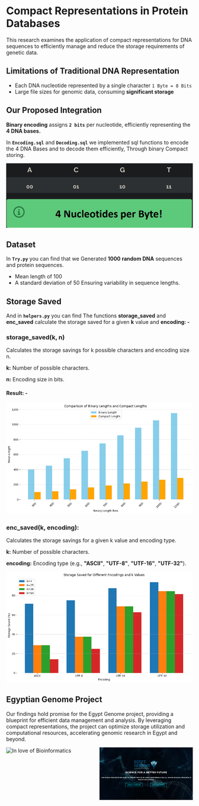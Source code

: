 # Compact Representations in Protein Databases

This research examines the application of compact
representations for DNA sequences to efficiently manage and
reduce the storage requirements of genetic data.

## Limitations of Traditional DNA Representation

- Each DNA nucleotide represented by a single character `1 Byte = 8 Bits`
- Large file sizes for genomic data, consuming **significant storage**

## Our Proposed Integration

**Binary encoding** assigns **`2 bits`** per nucleotide, efficiently
representing the **4 DNA bases.**

In **`Encoding.sql`** and **`Decoding.sql`** we implemented sql functions to encode the 4 DNA Bases and to decode them efficiently,
Through binary Compact storing.

<img src="Results_Graphs/Proposed_Integration.jpeg" alt="Propsed encoding">

## Dataset

In **`Try.py`** you can find that we Generated **1000 random DNA** sequences and protein sequences.

- Mean length of 100
- A standard deviation of 50
  Ensuring variability in sequence lengths​​.

## Storage Saved

And in **`helpers.py`** you can find The functions **storage_saved** and **enc_saved** calculate the storage saved for a given **k** value and **encoding: -**

### storage_saved(k, n)

Calculates the storage savings for k possible characters and encoding size n.

**k:** Number of possible characters.

**n:** Encoding size in bits.

#### Result: -

<img src="Results_Graphs/bin_vs_comp.png" alt="Comparison between Binary length and Compact length">

### enc_saved(k, encoding):

Calculates the storage savings for a given k value and encoding type.

**k:** Number of possible characters.

**encoding:** Encoding type (e.g., **"ASCII"**, **"UTF-8"**, **"UTF-16"**, **"UTF-32"**).

<img src="Results_Graphs/diff_encodings.png" alt="Different Encodings">

## Egyptian Genome Project

Our findings hold promise for the Egypt Genome project, providing a blueprint for efficient data management and analysis. By leveraging compact representations, the project can optimize storage utilization and computational resources, accelerating genomic research in Egypt and beyond.

<div style="display: flex;">
    <img src="https://media.giphy.com/media/WABWdcC624Tqo/giphy.gif" style="width: 50%;" alt="In love of Bioinformatics">
    <img src="Results_Graphs/Egypt_Genome.png" style="width: 50%;" alt="Egyptian Genome">
</div>

